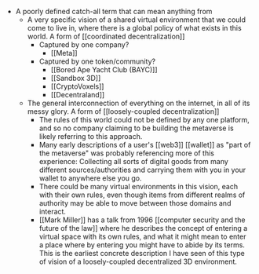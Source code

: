 - A poorly defined catch-all term that can mean anything from
    - A very specific vision of a shared virtual environment that we could come to live in, where there is a global policy of what exists in this world. A form of [[coordinated decentralization]]
        - Captured by one company?
            - [[Meta]]
        - Captured by one token/community?
            - [[Bored Ape Yacht Club (BAYC)]]
            - [[Sandbox 3D]]
            - [[CryptoVoxels]]
            - [[Decentraland]]
    - The general interconnection of everything on the internet, in all of its messy glory. A form of [[loosely-coupled decentralization]]
        - The rules of this world could not be defined by any one platform, and so no company claiming to be building the metaverse is likely referring to this approach.
        - Many early descriptions of a user's [[web3]] [[wallet]] as "part of the metaverse" was probably referencing more of this experience: Collecting all sorts of digital goods from many different sources/authorities and carrying them with you in your wallet to anywhere else you go.
        - There could be many virtual environments in this vision, each with their own rules, even though items from different realms of authority may be able to move between those domains and interact.
        - [[Mark Miller]] has a talk from 1996 [[computer security and the future of the law]] where he describes the concept of entering a virtual space with its own rules, and what it might mean to enter a place where by entering you might have to abide by its terms. This is the earliest concrete description I have seen of this type of vision of a loosely-coupled decentralized 3D environment.
